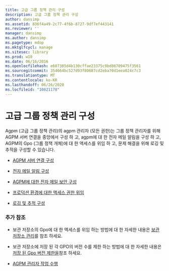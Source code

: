 ```yaml
---
title: 고급 그룹 정책 관리 구성
description: 고급 그룹 정책 관리 구성
author: dansimp
ms.assetid: 836f4a49-2c77-4f6b-8727-9df7ef443141
ms.reviewer: ''
manager: dansimp
ms.author: dansimp
ms.pagetype: mdop
ms.mktglfcycl: manage
ms.sitesec: library
ms.prod: w10
ms.date: 06/16/2016
ms.openlocfilehash: e607385d4b130cffae23375c9bd86709475f3561
ms.sourcegitcommit: 354664bc527d93f80687cd2eba70d1eea024c7c3
ms.translationtype: MT
ms.contentlocale: ko-KR
ms.lasthandoff: 06/26/2020
ms.locfileid: "10821178"
---
```

# 고급 그룹 정책 관리 구성


Agpm (고급 그룹 정책 관리)의 agpm 관리자 (모든 권한)는 그룹 정책 관리자를 위해 AGPM 서버 연결을 중앙에서 구성 하 고, agpm에 대 한 전자 메일 알림을 구성 하 고, AGPM의 Gpo (그룹 정책 개체)에 대 한 액세스를 위임 하 고, 문제 해결을 위해 로깅 및 추적을 구성할 수 있습니다.

-   [AGPM 서버 연결 구성](configure-agpm-server-connections-agpm30ops.md)

-   [전자 메일 알림 구성](configure-e-mail-notification-agpm30ops.md)

-   [AGPM에 대한 전자 메일 보안 구성](configure-e-mail-security-for-agpm-agpm30ops.md)

-   [프로덕션 환경에 대한 액세스 권한 위임](delegate-access-to-the-production-environment-agpm30ops.md)

-   [로깅 및 추적 구성](configure-logging-and-tracing-agpm30ops.md)

### 추가 참조

-   보관 저장소의 Gpo에 대 한 액세스를 위임 하는 방법에 대 한 자세한 내용은 [보관 저장소 관리](managing-the-archive.md)를 참조 하세요.

-   보관 저장소에 저장 된 각 GPO의 버전 수를 제한 하는 방법에 대 한 자세한 내용은 [저장 된 Gpo 버전 제한을](limit-the-gpo-versions-stored-agpm30ops.md)참조 하세요.

-   [AGPM 관리자 작업 수행](performing-agpm-administrator-tasks-agpm30ops.md)

 

 





